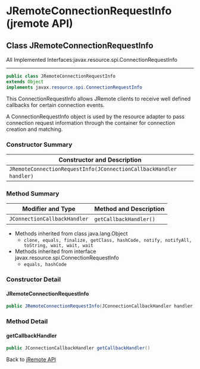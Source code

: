 # JRemoteConnectionRequestInfo (jremote API)

<PageHeader />

## Class JRemoteConnectionRequestInfo

All Implemented Interfaces:javax.resource.spi.ConnectionRequestInfo
* * *

```java
public class JRemoteConnectionRequestInfo
extends Object
implements javax.resource.spi.ConnectionRequestInfo
```

This ConnectionRequestInfo allows JRemote clients to receive well defined callbacks for certain connection events.

A ConnectionRequestInfo object is used by the resource adapter to pass connection request information through the container for connection creation and matching.

### Constructor Summary

| Constructor and Description |
| --- |
| `JRemoteConnectionRequestInfo(JConnectionCallbackHandler handler)`  |

### Method Summary

| Modifier and Type | Method and Description |
| --- | --- |
| `JConnectionCallbackHandler` | `getCallbackHandler()`  |

- Methods inherited from class java.lang.Object
  - `clone, equals, finalize, getClass, hashCode, notify, notifyAll, toString, wait, wait, wait`
- Methods inherited from interface javax.resource.spi.ConnectionRequestInfo
  - `equals, hashCode`

### Constructor Detail

#### JRemoteConnectionRequestInfo

```java
public JRemoteConnectionRequestInfo(JConnectionCallbackHandler handler)
```

### Method Detail

#### getCallbackHandler

```java
public JConnectionCallbackHandler getCallbackHandler()
```

Back to [jRemote API](./../../README.md)

<PageFooter />
